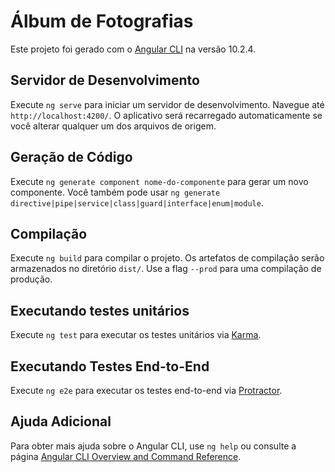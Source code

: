 # Álbum de Fotografias

Este projeto foi gerado com o [Angular CLI](https://github.com/angular/angular-cli) na versão 10.2.4.

## Servidor de Desenvolvimento

Execute `ng serve` para iniciar um servidor de desenvolvimento. Navegue até `http://localhost:4200/`. O aplicativo será recarregado automaticamente se você alterar qualquer um dos arquivos de origem.

## Geração de Código

Execute `ng generate component nome-do-componente` para gerar um novo componente. Você também pode usar `ng generate directive|pipe|service|class|guard|interface|enum|module`.

## Compilação

Execute `ng build` para compilar o projeto. Os artefatos de compilação serão armazenados no diretório `dist/`. Use a flag `--prod` para uma compilação de produção.

## Executando testes unitários

Execute `ng test` para executar os testes unitários via [Karma](https://karma-runner.github.io).

## Executando Testes End-to-End

Execute `ng e2e` para executar os testes end-to-end via [Protractor](http://www.protractortest.org/).

## Ajuda Adicional

Para obter mais ajuda sobre o Angular CLI, use `ng help` ou consulte a página [Angular CLI Overview and Command Reference](https://angular.io/cli).
